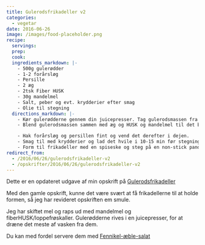 ```yaml
---
title: Gulerodsfrikadeller v2
categories:
  - vegetar
date: 2016-06-26
image: /images/food-placeholder.png
recipe:
  servings:
  prep:
  cook:
  ingredients_markdown: |-
    - 500g gulerødder
    - 1-2 forårsløg
    - Persille
    - 2 æg
    - 2tsk Fiber HUSK
    - 30g mandelmel
    - Salt, peber og evt. krydderier efter smag
    - Olie til stegning
  directions_markdown: |-
    - Kør gulerødderne gennem din juicepresser. Tag gulerodsmassen fra og gem juicen.
    - Blend gulerodsmassen sammen med æg og HUSK og mandelmel til det bliver en ens formet dej.Spæd evt. til med lidt af gulerodsjuicen.

    - Hak forårsløg og persillen fint og vend det derefter i dejen.
    - Smag til med krydderier og lad det hvile i 10-15 min før stegning.
    - Form til frikadeller med en spiseske og steg på en non-stick pande med lidt olie.
redirect_from:
  - /2016/06/26/gulerodsfrikadeller-v2
  - /opskrifter/2016/06/26/gulerodsfrikadeller-v2
---
```


Dette er en opdateret udgave af min opskrift på [Gulerodsfrikadeller](/opskrifter/2015/05/24/gulerodsfrikadeller/)

Med den gamle opskrift, kunne det være svært at få frikadellerne til at holde formen, så jeg har revideret opskriften em smule.

Jeg har skiftet mel og raps ud med mandelmel og fiberHUSK/loppefrøskaller. Gulerødderne rives i en juicepresser, for at dræne det meste af vasken fra dem.

Du kan med fordel servere dem med [Fennikel-æble-salat](/opskrifter/2014/12/29/fennikel-aeble-salat/)
